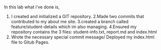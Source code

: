 In this lab what i've done is,

1. I created and initialized a GIT repository.
2.Made two commits that contributed to my about me site.
3.created a branch called feature/student-details which im also managing.
4.Ensured my repository contains the 3 files: student-info.txt, report.md and index.html
5. Wrote the necessary special commit message/
Deployed my index.html file to Gitub Pages. 